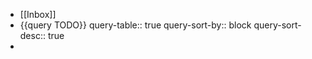 - [[Inbox]]
- {{query TODO}}
  query-table:: true
  query-sort-by:: block
  query-sort-desc:: true
-
